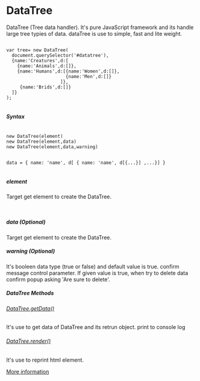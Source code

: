 # DataTree
DataTree (Tree data handler). It's pure JavaScript framework and its handle large tree typies of data. dataTree is use to simple, fast and lite weight.
                  
<pre><code>
var tree= new DataTree(
  document.querySelector('#datatree'),
  {name:'Creatures',d:[
    {name:'Animals',d:[]},
    {name:'Humans',d:[{name:'Women',d:[]},
                      {name:'Men',d:[]}
                    ]},
     {name:'Brids',d:[]}
  ]}
);
 </code></pre>
 <h5>Syntax</h5>
 <pre><code>
new DataTree(element)
new DataTree(element,data)
new DataTree(element,data,warning)

data = { name: 'name', d[ { name: 'name', d[{...}] ,...}] }
</code></pre>
                
<h5>element</h5>
<p>Target get element to create the DataTree.</p><br>
<h5>data (Optional)</h5>
<p>Target get element to create the DataTree.</p>
<h5>warning (Optional)</h5>
<p>It's booleen data type (true or false) and default value is true. confirm message control parameter. If given value is true, when try to delete data confirm popup asking 'Are sure to delete'. </p>
<h5>DataTree Methods</h5>
<h6><u>DataTree.getData()</u></h6>
<p>It's use to get data of DataTree and its retrun object. print to console log </p>
<h6><u>DataTree.render()</u></h6>
<p>It's use to reprint html element.</p>
<a target="_blank" href="#" >More information</a>
